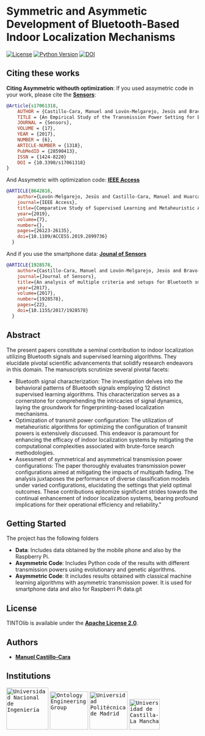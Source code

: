 # Symmetric and Asymmetic Development of Bluetooth-Based Indoor Localization Mechanisms

[![License](https://img.shields.io/badge/license-Apache%202.0-blue)](https://github.com/oeg-upm/TINTOlib-Documentation/blob/main/LICENSE)
[![Python Version](https://img.shields.io/badge/Python-3.7%20%7C%203.8%20%7C%203.9%20%7C%203.10%20%7C%203.11-blue)](https://pypi.python.org/pypi/)
[![DOI](https://zenodo.org/badge/DOI/10.5281/zenodo.10614885.svg)](https://doi.org/10.5281/zenodo.10614885)


## Citing these works

**Citing Asymmetric withouth optimization**: If you used assymetric code in your work, please cite the **[Sensors](https://www.mdpi.com/1424-8220/17/6/1318)**:

```bib
@Article{s17061318,
    AUTHOR = {Castillo-Cara, Manuel and Lovón-Melgarejo, Jesús and Bravo-Rocca, Gusseppe and Orozco-Barbosa, Luis and García-Varea, Ismael},
    TITLE = {An Empirical Study of the Transmission Power Setting for Bluetooth-Based Indoor Localization Mechanisms},
    JOURNAL = {Sensors},
    VOLUME = {17},
    YEAR = {2017},
    NUMBER = {6},
    ARTICLE-NUMBER = {1318},
    PubMedID = {28590413},
    ISSN = {1424-8220}
    DOI = {10.3390/s17061318}
}
```

And Assymetric with optimization code: **[IEEE Access](https://ieeexplore.ieee.org/abstract/document/8642816)** 

```bib
@ARTICLE{8642816,
    author={Lovón-Melgarejo, Jesús and Castillo-Cara, Manuel and Huarcaya-Canal, Oscar and Orozco-Barbosa, Luis and García-Varea, Ismael},
    journal={IEEE Access}, 
    title={Comparative Study of Supervised Learning and Metaheuristic Algorithms for the Development of Bluetooth-Based Indoor Localization Mechanisms}, 
    year={2019},
    volume={7},
    number={},
    pages={26123-26135},
    doi={10.1109/ACCESS.2019.2899736}
  }
```

And if you use the smartphone data: **[Jounal of Sensors](https://www.hindawi.com/journals/js/2017/1928578/)** 

```bib
@ARTICLE{1928578,
    author={Castillo-Cara, Manuel and Lovón-Melgarejo, Jesús and Bravo-Rocca, Gusseppe and Orozco-Barbosa, Luis and García-Varea, Ismael},
    journal={Journal of Sensors}, 
    title={An analysis of multiple criteria and setups for Bluetooth smartphone-based indoor localization mechanism}, 
    year={2017},
    volume={2017},
    number={1928578},
    pages={22},
    doi={10.1155/2017/1928578}
  }
```


## Abstract

The present papers constitute a seminal contribution to indoor localization utilizing Bluetooth signals and supervised learning algorithms. They elucidate pivotal scientific advancements that solidify research endeavors in this domain. The manuscripts scrutinize several pivotal facets:

- Bluetooth signal characterization: The investigation delves into the behavioral patterns of Bluetooth signals employing 12 distinct supervised learning algorithms. This characterization serves as a cornerstone for comprehending the intricacies of signal dynamics, laying the groundwork for fingerprinting-based localization mechanisms.
- Optimization of transmit power configuration: The utilization of metaheuristic algorithms for optimizing the configuration of transmit powers is extensively discussed. This endeavor is paramount for enhancing the efficacy of indoor localization systems by mitigating the computational complexities associated with brute-force search methodologies.
- Assessment of symmetrical and asymmetrical transmission power configurations: The paper thoroughly evaluates transmission power configurations aimed at mitigating the impacts of multipath fading. The analysis juxtaposes the performance of diverse classification models under varied configurations, elucidating the settings that yield optimal outcomes. These contributions epitomize significant strides towards the continual enhancement of indoor localization systems, bearing profound implications for their operational efficiency and reliability."


## Getting Started
The project has the following folders
- **Data**: Includes data obtained by the mobile phone and also by the Raspberry Pi.
- **Asymmetric Code**: Includes Python code of the results with different transmission powers using evolutionary and genetic algorithms.
- **Asymmetric Code**: It includes results obtained with classical machine learning algorithms with asymmetric transmission power. It is used for smartphone data and also for Raspberri Pi data.git

## License

TINTOlib is available under the **[Apache License 2.0](https://github.com/oeg-upm/TINTOlib-Documentation/blob/main/LICENSE)**.

## Authors
- **[Manuel Castillo-Cara](https://github.com/manwestc)**


## Institutions

<kbd><img src="https://www.uni.edu.pe/images/logos/logo_uni_2016.png" alt="Universidad Nacional de Ingeniería" width="110"></kbd>
<kbd><img src="https://raw.githubusercontent.com/oeg-upm/TINTO/main/assets/logo-oeg.png" alt="Ontology Engineering Group" width="100"></kbd> 
<kbd><img src="https://raw.githubusercontent.com/oeg-upm/TINTO/main/assets/logo-upm.png" alt="Universidad Politécnica de Madrid" width="100"></kbd>
<kbd><img src="https://raw.githubusercontent.com/oeg-upm/TINTO/main/assets/logo-uclm.png" alt="Universidad de Castilla-La Mancha" width="80"></kbd> 
